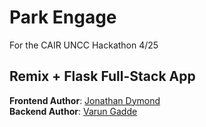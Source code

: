 # Park Engage
For the CAIR UNCC Hackathon 4/25

## Remix + Flask Full-Stack App  
**Frontend Author**: [Jonathan Dymond](https://github.com/codemusket)  
**Backend Author**: [Varun Gadde](https://github.com/varung-9)  


